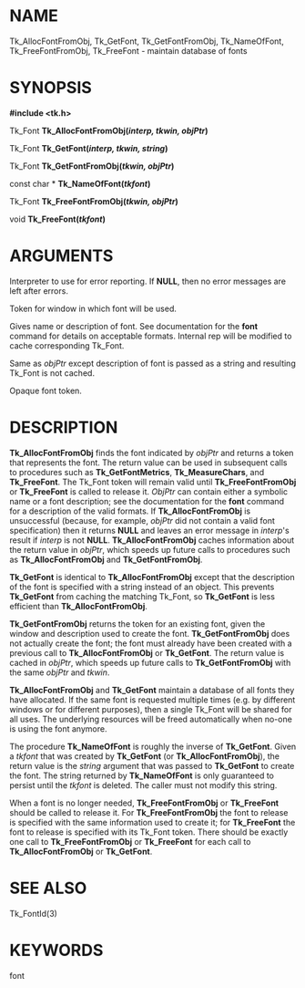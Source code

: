 # NAME

Tk_AllocFontFromObj, Tk_GetFont, Tk_GetFontFromObj, Tk_NameOfFont,
Tk_FreeFontFromObj, Tk_FreeFont - maintain database of fonts

# SYNOPSIS

**#include \<tk.h\>**

Tk_Font **Tk_AllocFontFromObj(***interp, tkwin, objPtr***)**

Tk_Font **Tk_GetFont(***interp, tkwin, string***)**

Tk_Font **Tk_GetFontFromObj(***tkwin, objPtr***)**

const char \* **Tk_NameOfFont(***tkfont***)**

Tk_Font **Tk_FreeFontFromObj(***tkwin, objPtr***)**

void **Tk_FreeFont(***tkfont***)**

# ARGUMENTS

Interpreter to use for error reporting. If **NULL**, then no error
messages are left after errors.

Token for window in which font will be used.

Gives name or description of font. See documentation for the **font**
command for details on acceptable formats. Internal rep will be modified
to cache corresponding Tk_Font.

Same as *objPtr* except description of font is passed as a string and
resulting Tk_Font is not cached.

Opaque font token.

# DESCRIPTION

**Tk_AllocFontFromObj** finds the font indicated by *objPtr* and returns
a token that represents the font. The return value can be used in
subsequent calls to procedures such as **Tk_GetFontMetrics**,
**Tk_MeasureChars**, and **Tk_FreeFont**. The Tk_Font token will remain
valid until **Tk_FreeFontFromObj** or **Tk_FreeFont** is called to
release it. *ObjPtr* can contain either a symbolic name or a font
description; see the documentation for the **font** command for a
description of the valid formats. If **Tk_AllocFontFromObj** is
unsuccessful (because, for example, *objPtr* did not contain a valid
font specification) then it returns **NULL** and leaves an error message
in *interp*\'s result if *interp* is not **NULL**.
**Tk_AllocFontFromObj** caches information about the return value in
*objPtr*, which speeds up future calls to procedures such as
**Tk_AllocFontFromObj** and **Tk_GetFontFromObj**.

**Tk_GetFont** is identical to **Tk_AllocFontFromObj** except that the
description of the font is specified with a string instead of an object.
This prevents **Tk_GetFont** from caching the matching Tk_Font, so
**Tk_GetFont** is less efficient than **Tk_AllocFontFromObj**.

**Tk_GetFontFromObj** returns the token for an existing font, given the
window and description used to create the font. **Tk_GetFontFromObj**
does not actually create the font; the font must already have been
created with a previous call to **Tk_AllocFontFromObj** or
**Tk_GetFont**. The return value is cached in *objPtr*, which speeds up
future calls to **Tk_GetFontFromObj** with the same *objPtr* and
*tkwin*.

**Tk_AllocFontFromObj** and **Tk_GetFont** maintain a database of all
fonts they have allocated. If the same font is requested multiple times
(e.g. by different windows or for different purposes), then a single
Tk_Font will be shared for all uses. The underlying resources will be
freed automatically when no-one is using the font anymore.

The procedure **Tk_NameOfFont** is roughly the inverse of
**Tk_GetFont**. Given a *tkfont* that was created by **Tk_GetFont** (or
**Tk_AllocFontFromObj**), the return value is the *string* argument that
was passed to **Tk_GetFont** to create the font. The string returned by
**Tk_NameOfFont** is only guaranteed to persist until the *tkfont* is
deleted. The caller must not modify this string.

When a font is no longer needed, **Tk_FreeFontFromObj** or
**Tk_FreeFont** should be called to release it. For
**Tk_FreeFontFromObj** the font to release is specified with the same
information used to create it; for **Tk_FreeFont** the font to release
is specified with its Tk_Font token. There should be exactly one call to
**Tk_FreeFontFromObj** or **Tk_FreeFont** for each call to
**Tk_AllocFontFromObj** or **Tk_GetFont**.

# SEE ALSO

Tk_FontId(3)

# KEYWORDS

font
